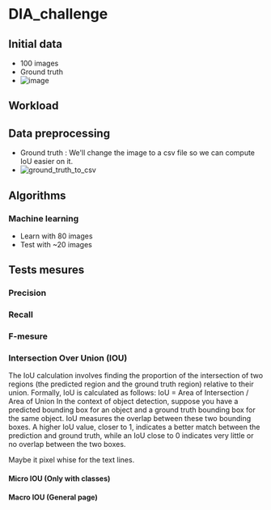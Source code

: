 # DIA_challenge
## Initial data
- 100 images
- Ground truth
- ![image](https://github.com/PierreMasserey/DIA_challenge/assets/43469697/1680abcd-20d5-4487-a576-5221d9cfcc01)
## Workload

## Data preprocessing
- Ground truth : We'll change the image to a csv file so we can compute IoU easier on it.
- ![ground_truth_to_csv](https://github.com/PierreMasserey/DIA_challenge/assets/119418515/7b12b4b6-5436-4029-83e9-8131c9e603db)


## Algorithms
### Machine learning
- Learn with 80 images
- Test with ~20 images

## Tests mesures
### Precision

### Recall
### F-mesure
### Intersection Over Union (IOU)
The IoU calculation involves finding the proportion of the intersection of two regions (the predicted region and the ground truth region) relative to their union. Formally, IoU is calculated as follows:
IoU = Area of Intersection / Area of Union
In the context of object detection, suppose you have a predicted bounding box for an object and a ground truth bounding box for the same object. IoU measures the overlap between these two bounding boxes. A higher IoU value, closer to 1, indicates a better match between the prediction and ground truth, while an IoU close to 0 indicates very little or no overlap between the two boxes.

Maybe it pixel whise for the text lines.
#### Micro IOU (Only with classes)
#### Macro IOU (General page)

